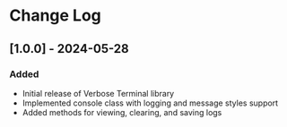 # Change Log

## [1.0.0] - 2024-05-28

### Added

- Initial release of Verbose Terminal library
- Implemented console class with logging and message styles support
- Added methods for viewing, clearing, and saving logs
